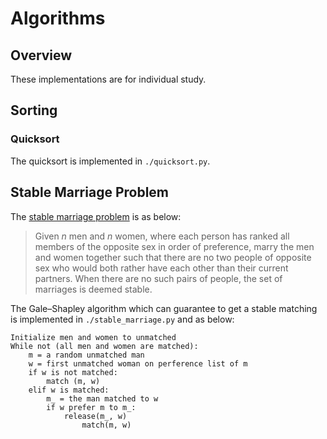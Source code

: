 # Algorithms

## Overview

These implementations are for individual study.

## Sorting

### Quicksort

The quicksort is implemented in `./quicksort.py`.



## Stable Marriage Problem

The [stable marriage problem](https://en.wikipedia.org/wiki/Stable_marriage_problem) is as below:
> Given *n* men and *n* women, where each person has ranked all members of the opposite sex in order of preference, marry the men and women together such that there are no two people of opposite sex who would both rather have each other than their current partners. When there are no such pairs of people, the set of marriages is deemed stable.

The Gale–Shapley algorithm which can guarantee to get a stable matching is implemented in `./stable_marriage.py`  and as below:

```
Initialize men and women to unmatched
While not (all men and women are matched):
	m = a random unmatched man 
  	w = first unmatched woman on perference list of m 
  	if w is not matched:
  		match (m, w)
  	elif w is matched:
  		m_ = the man matched to w
  		if w prefer m to m_:
			release(m_, w)
				match(m, w)
```

